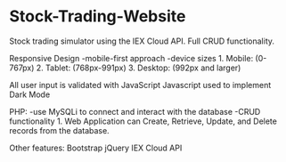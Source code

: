 # Stock-Trading-Website
Stock trading simulator using the IEX Cloud API. Full CRUD functionality. 

Responsive Design
  -mobile-first approach
  -device sizes
    1. Mobile: (0-767px)
    2. Tablet: (768px-991px)
    3. Desktop: (992px and larger)

All user input is validated with JavaScript
Javascript used to implement Dark Mode

PHP:
  -use MySQLi to connect and interact with the database
  -CRUD functionality
    1. Web Application can Create, Retrieve, Update, and Delete records from the database.

Other features:
Bootstrap
jQuery
IEX Cloud API
